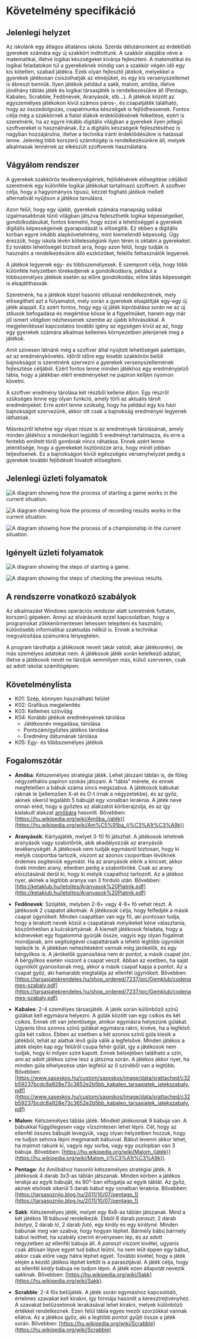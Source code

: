 Követelmény specifikáció
=========================

Jelenlegi helyzet
-----------------
Az iskolánk egy átlagos általános iskola. Szerda délutánonként az érdeklődő gyerekek számára egy új szakkört indítottunk.  A szakkör alapjába véve a matematikai, illetve logikai készségeket kívánja fejleszteni. A matematikai és logikai feladatokon túl a gyerekeknek mindig van a szakkör végén idő egy kis kötetlen, szabad játékra. Ezek olyan fejlesztő játékok, melyekkel a gyerekek játékosan csiszolhatják az elméjüket, és egy kis versenyszellemet is ébreszt bennük. Ilyen játékok például a sakk, malom, amőba, illetve jónéhány táblás játék és logikai társasjáték is rendelkezésükre áll (Pentago, Kabaleo, Scrabble, Fedőnevek, Aranyásók, stb...). A játékok között az egyszemélyes játékokon kívül számos páros-, és csapatjáték található, hogy az összedolgozás, csapatmunka készségek is fejlődhessenek.
Fontos célja még a szakkörnek a fiatal diákok érdeklődésének felkeltése, ezért is szeretnénk, ha az egyre inkább digitális világban a gyerekek ilyen jellegű szoftvereket is használnának. Ez a digitális készségeik fejlesztéséhez is nagyban hozzájárulna, illetve a technika iránti érdeklődésükre is hatással lenne. Jelenleg több korszerű számítógép is rendelkezésünkre áll, melyek alkalmasak lennének az elkészült szoftverek használatára.

Vágyálom rendszer
-----------------
A gyerekek szakkörös tevékenységének, fejlődésének elősegítése céljából szeretnénk egy különféle logikai játékokat tartalmazó szoftvert. A szoftver célja, hogy a hagyományos típusú, kézzel fogható játékok mellett alternatívát nyújtson a játékos tanulásra.

Azon felül, hogy egy újabb, gyerekek számára manapság sokkal izgalmasabbnak tűnő világban játszva fejleszthetik logikai képességeiket, gondolkodásukat, fontos kiemelni, hogy ezzel a lehetőséggel a gyerekek digitális képességeinek gyarapodását is elősegítik. Ez ebben a digitális korban egyre inkább alapkövetelmény, mint kiemelendő képesség. Úgy érezzük, hogy iskola lévén kötelességünk ilyen téren is oktatni a gyerekeket. Ez további lehetőséget biztosít arra, hogy azon felül, hogy tudják is használni a rendelkezésükre álló eszközöket, felelős felhasználók legyenek.

A játékok legyenek egy- és többszemélyesek. E szempont célja, hogy több különféle helyzetben törekedjenek a gondolkodásra, például a többszemélyes játékok esetén az előre gondolkodás, előre látás képességét is elsajátíthassák.

Szeretnénk, ha a játékok közel hasonló stílussal rendelkeznének, mely elősegítheti azt a folyamatot, mely során a gyerekek elsajátítják egy-egy új játék alapjait. Ez azért fontos, hogy egy új játék kipróbálása során ne az új stílusok befogadása és megértése kösse le a figyelmüket, hanem egy már jól ismert *világban* nézhessenek szembe az újabb kihívásokkal. A megjelenítéssel kapcsolatos további igény az egységen kívül az az, hogy egy gyerekek számára alkalmas kellemes környezetben jelenjenek meg a játékok.

Amit szívesen látnánk még a szoftver által nyújtott lehetőségek palettáján, az az eredménykövetés. Időről időre egy kisebb szakkörön belüli bajnokságot is szeretnénk szervezni a gyerekek versenyszellemének fejlesztése céljából. Ezért fontos lenne minden játékhoz egy eredményjelző tábla, hogy a játékban elért eredményeket ne papíron kelljen nyomon követni.

A szoftver eredmény tárolása két részből kellene álljon. Egy részről szükséges lenne egy olyan funkció, amely törli az aktuális tárolt eredményeket. Erre azért lenne szükség, hogy ha például egy kis házi bajnokságot szervezünk, akkor ott csak a bajnokság eredményei legyenek láthatóak.

Másrészről lehetne egy olyan része is az eredmények tárolásának, amely minden játékhoz a mindenkori legjobb 5 eredményt tartalmazza, és erre a fentebb említett törlő gombnak nincs ráhatása. Ennek azért lenne jelentősége, hogy a gyerekeket ösztönözze arra, hogy minél jobban teljesítsenek. Ez a bajnokságon kívüli egészséges versenyhelyzet pedig a gyerekek további fejlődését hivatott elősegíteni.

Jelenlegi üzleti folyamatok
---------------------------

![A diagram showing how the process of starting a game works in the current situation.](./images/jelenlegi_jatek_elkezdes.png "Flow chart of current way of game starting")

![A diagram showing how the process of recording results works in the current situation.](./images/jelenlegi_eredmenyek_rogzitese.png "Flow chart of current way of result recording")

![A diagram showing how the process of a championship in the current situation.](./images/jelenlegi_bajnoksag_menete.png "Flow chart of current flow of championship")

Igényelt üzleti folyamatok
--------------------------
![A diagram showing the steps of starting a game.](./images/jatekinditasa.png "Flow chart for starting a game")

![A diagram showing the steps of checking the previous results.](./images/eredmenyekellenorzese.png "Flow chart for checking results' history")

A rendszerre vonatkozó szabályok
--------------------------------

Az alkalmazást Windows operációs rendszer alatt szeretnénk futtatni, korszerű gépeken. Annyi az elvárásunk ezzel kapcsolatban, hogy a programokat zökkenőmentesen lehessen telepíteni és használni, különösebb informatikai szaktudás nélkül is. Ennek a technikai megvalósítása számunkra lényegtelen.


A program tárolhatja a játékosok neveit (akár valódi, akár játékosnév), de más személyes adatokat nem. A játékosok játék során keletkező adatait, illetve a játékosok nevét ne tároljuk semmilyen más, külső szerveren, csak az adott iskolai számítógépen.

Követelménylista
----------------
- K01: Szép, könnyen használható felület
- K02: Grafikus megjelenítés
- K03: Kellemes színvilág
- K04: Korábbi játékok eredményeinek tárolása
    - Játékosnév megadása, tárolása
    - Pontszám/győztes játékos tárolása
    - Eredmény dátumának tárolása
- K05: Egy- és többszemélyes játékok

Fogalomszótár
-------------
- __Amőba__: Kétszemélyes stratégiai játék. Lehet játszani táblán is, de főleg négyzethálós papíron szokás játszani. A "tábla" mérete, és ennek megfelelően a bábuk száma sincs megszabva. A játékosok bábukat raknak le (jellemzően X-et és O-t írnak a négyzetekbe), és az győz, akinek sikerül legalább 5 bábuját egy vonalban leraknia. A játék neve onnan ered, hogy a győztes az alakzatot körberajzolja, és az így kialakult alakzat [amőbára](https://hu.wikipedia.org/wiki/Am%C5%91b%C3%A1k) hasonlít.
Bővebben: [https://hu.wikipedia.org/wiki/Amőba_(játék)](https://hu.wikipedia.org/wiki/Am%C5%91ba_(j%C3%A1t%C3%A9k))

- __Aranyásók__: Kártyajáték, melyet 3-10 fő játszhat. A játékosok lehetnek aranyásók vagy szabotőrök, akik akadályozzák az aranyásók tevékenységét. A játékosok nem tudják egymásról biztosan, hogy ki melyik csoportba tartozik, viszont az azonos csoportban lévőknek érdemes segíteniük egymást. Ha az aranyásók elérik a kincset, akkor övék minden arany, ellenben pedig a szabotőröké. Csak az arany elosztásánál derül ki, hogy ki melyik csapathoz tartozott. Az a játékos nyer, akinek a legtöbb aranya van 3 forduló után.
Bővebben: [http://ketaklub.hu/letoltes/Aranyasok%20Piatnik.pdf](http://ketaklub.hu/letoltes/Aranyasok%20Piatnik.pdf)

- __Fedőnevek__: Szójáték, melyben 2-8+ vagy 4-8+ fő vehet részt. A játékosok 2 csapatot alkotnak. A játékosok célja, hogy felfedjék a másik csapat ügynökeit. Minden csapatban van egy fő, aki pontosan tudja, hogy a lerakott nevek közül a csapatának melyikeket kéne választania, köszönhetően a kulcskártyának. A kiemelt játékosok feladata, hogy a kódneveket egy fogalommá gyúrják össze, vagyis egy olyan fogalmat mondjanak, ami segítségével csapattársaik a lehető legtöbb ügynököt leplezik le. A játékban nehezítésként vannak még járókelők, és egy bérgyilkos is. A járókelők gyanúsítása nem ér pontot, a másik csapat jön. A bérgyilkos esetén viszont a csapat veszít. Abban az esetben, ha saját ügynököt gyanúsítanak meg, akkor a másik csapat kapja a pontot. Az a csapat győz, aki hamarabb megtalálja az ellenfél ügynökeit.
Bővebben: [https://tarsasjatekrendeles.hu/shop_ordered/7237/pic/Gemklub/codenames-szabaly.pdf](https://tarsasjatekrendeles.hu/shop_ordered/7237/pic/Gemklub/codenames-szabaly.pdf)

- __Kabaleo__: 2-4 személyes társasjáték. A játék során különböző színű gúlákat kell egymásra helyezni. A gúlák között van egy csíkos és két csíkos. Ennek ott van jelentősége, amikor egymásra helyezünk gúlákat. Ugyanis tilos azonos színű gúlákat egymásra rakni, kivéve, ha a legfelső gúla két csíkos. Ebben az esetben a két azonos színű gúla kiesik a játékból, tehát az alattuk lévő gúla válik a legfelsővé. Minden játékos a játék elején kap egy felülről csupa fehér gúlát, így a játékosok nem tudják, hogy ki milyen színt kapott. Ennek belsejében található a szín, ami az adott játékos színe lesz a játszma során. A játékos akkor nyer, ha minden gúla elhelyezése után legfelül az ő színéből van a legtöbb.
Bővebben: [https://www.saseskos.hu/custom/saseskos/image/data/srattached/c32b59237bcdc8a928e73c3652e2b5bb_kabaleo_tarsasjatek_jatekszabaly.pdf](https://www.saseskos.hu/custom/saseskos/image/data/srattached/c32b59237bcdc8a928e73c3652e2b5bb_kabaleo_tarsasjatek_jatekszabaly.pdf)

- __Malom__: Kétszemélyes táblás játék. Mindkét játékosnak 9 bábuja van. A bábukkal függőlegesen vagy vízszintesen lehet lépni. Cél, hogy az ellenfél összes bábuját levegyük, vagy olyan helyzetben hozzuk, hogy ne tudjon sehova lépni megmaradt bábuival. Bábut levenni akkor lehet, ha malmot rakunk ki, vagyis egy sorba, vagy egy oszlopban van 3 bábuja.
Bővebben: [https://hu.wikipedia.org/wiki/Malom_(játék)](https://hu.wikipedia.org/wiki/Malom_(j%C3%A1t%C3%A9k)).

- __Pentago__: Az Amőbához hasonló kétszemélyes stratégiai játék. A játékosok 4 darab 3x3-as táblán játszanak. Minden körben a játékos lerakja az egyik bábuját, és 90°-ban elfogatja az egyik táblát. Az győz, akinek elsőnek sikerül 5 darab bábut egy vonalban leraknia. Bővebben: [https://tarsasoznijo.blog.hu/2011/10/07/pentago_1](https://tarsasoznijo.blog.hu/2011/10/07/pentago_1)

- __Sakk__: Kétszemélyes játék, melyet egy 8x8-as táblán játszanak. Mind a két játékos 16 bábuval rendelkezik. Ebből 8 darab *paraszt*, 2 darab *bástya*, 2 darab *ló*, 2 darab *futó*, egy *király* és egy *királyné*. Minden bábunak meg van szabva, hogy hogyan léphet. Bármely bábú bármely bábut leüthet, ha szabály szerint érvényesen lép, és az adott négyzetben az ellenfél bábuja áll. A *paraszt* viszont kivétel, ugyanis csak átlósan lépve egyet tud bábut leütni, ha nem leüt éppen egy bábut, akkor csak előre vagy hátra léphet egyet. További kivétel, hogy a játék elején a kezdő játékos léphet kettőt is a parasztjával. A játék célja, hogy az ellenfél *király* bábuja ne tudjon lépni. A játék ezen állapotát nevezik sakknak. Bővebben: [https://hu.wikipedia.org/wiki/Sakk](https://hu.wikipedia.org/wiki/Sakk).

- __Scrabble__: 2-4 fős betűjáték. A játék során egymáshoz kapcsolódó, értelmes szavakat kell kirakni, így formája hasonlít a keresztrejtvényhez. A szavakat betűzsetonok lerakásával lehet kirakni, melyek különböző értékkel rendelkeznek. Ezen felül tábla egyes mezői szorzókkal vannak ellátva. Az a játékos győz, aki a legtöbb pontot gyűjti össze a játék során.
Bővebben: [https://hu.wikipedia.org/wiki/Scrabble](https://hu.wikipedia.org/wiki/Scrabble)